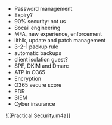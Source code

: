 - Password management
- Expiry?
- 90% security: not us
- Socail engineering
- MFA, new experience, enforcement
- lithik, update and patch management
- 3-2-1 packup rule
- automatic backups
- client isolation guest?
- SPF, DKIM and Dmarc
- ATP in O365
- Encryption
- O365 secure score
- EDR
- SIEM
- Cyber insurance

![[Practical Security.m4a]]